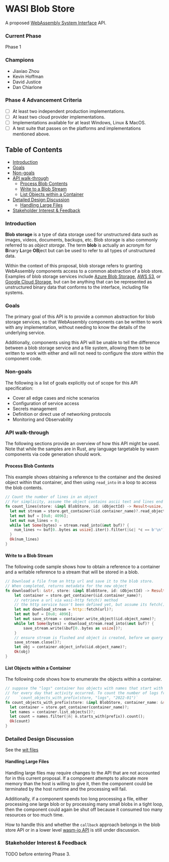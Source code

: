 # WASI Blob Store

A proposed [WebAssembly System Interface](https://github.com/WebAssembly/WASI) API.

### Current Phase

Phase 1

### Champions

- Jiaxiao Zhou
- Kevin Hoffman
- David Justice
- Dan Chiarlone

### Phase 4 Advancement Criteria

* [ ] At least two independent production implementations.
* [ ] At least two cloud provider implementations.
* [ ] Implementations available for at least Windows, Linux & MacOS.
* [ ] A test suite that passes on the platforms and implementations mentioned above.

## Table of Contents

- [Introduction](#introduction)
- [Goals](#goals)
- [Non-goals](#non-goals)
- [API walk-through](#api-walk-through)
  - [Process Blob Contents](#process-blob-contents)
  - [Write to a Blob Stream](#write-to-a-blob-stream)
  - [List Objects within a Container](#list-objects-within-a-container)
- [Detailed Design Discussion](#detailed-design-discussion)
  - [Handling Large Files](#handling-large-files)  
- [Stakeholder Interest & Feedback](#stakeholder-interest--feedback)

### Introduction

**Blob storage** is a type of data storage used for unstructured data such as images, videos, documents, backups, etc. Blob storage is also commonly referred to as _object storage_. The term **blob** is actually an acronym for **B**inary **L**arge **OB**ject but can be used to refer to all types of unstructured data.

Within the context of this proposal, blob storage refers to granting WebAssembly components access to a common abstraction of a blob store. Examples of blob storage services include [Azure Blob Storage](https://azure.microsoft.com/en-us/services/storage/blobs/), [AWS S3](https://aws.amazon.com/s3/), or [Google Cloud Storage](https://cloud.google.com/storage), but can be anything that can be represented as unstructured binary data that conforms to the interface, including file systems.

### Goals

The primary goal of this API is to provide a common abstraction for blob storage services, so that WebAssembly components can be written to work with any implementation, without needing to know the details of the underlying service.

Additionally, components using this API will be unable to tell the difference between a blob storage service and a file system, allowing them to be written to work with either and will not need to configure the store within the component code.

### Non-goals
The following is a list of goals explicitly out of scope for this API specification:

* Cover all edge cases and niche scenarios
* Configuration of service access
* Secrets management
* Definition or direct use of networking protocols
* Monitoring and Observability

### API walk-through

The following sections provide an overview of how this API might be used. Note that while the samples are in Rust, any language targetable by wasm components via code generation should work.

#### Process Blob Contents
This example shows obtaining a reference to the container and the desired object within that container, and then using `read_into` in a loop to access the blob contents.

```rust
// Count the number of lines in an object
// For simplicity, assume the object contains ascii text and lines end in '\n'
fn count_lines(store: &impl BlobStore, id: &ObjectId) -> Result<usize, Error> {
  let mut stream = store.get_container(&id.container_name)?.read_object(&id.object_name)?;
  let mut buf = [0u8; 4096];
  let mut num_lines = 0;
  while let Some(bytes) = stream.read_into(&mut buf)? {
    num_lines += buf[0..bytes as usize].iter().filter(|&c| *c == b'\n').count();
  }
  Ok(num_lines)
}
```

#### Write to a Blob Stream
The following code sample shows how to obtain a reference to a container and a writable reference to a stream that will be stored in a blob.

```rust
// Download a file from an http url and save it to the blob store.
// When completed, returns metadata for the new object
fn download(url: &str, store: &impl BlobStore, id: &ObjectId) -> Result<ObjectMetadata, Error> {
    let container = store.get_container(&id.container_name)?;
    // retrieve a url via wasi-http fetch() method
    // the http service hasn't been defined yet, but assume its fetch() method returns a readable stream.
    let mut download_stream = http::fetch(url)?;
    let mut buf = [0u8; 4096];
    let mut save_stream = container.write_object(&id.object_name)?;
    while let Some(bytes) = download_stream.read_into(&mut buf)? {
        save_stream.write(&buf[0..bytes as usize])?;
    }
    // ensure stream is flushed and object is created, before we query the metadata
    save_stream.close()?;
    let obj = container.object_info(&id.object_name)?;
    Ok(obj)
}
```

#### List Objects within a Container
The following code shows how to enumerate the objects within a container.

```rust
// suppose the "logs" container has objects with names that start with a timestamp, like "2022-01-01-12-00-00.log"
// for every day that activity occurred. To count the number of logs from january 2022, call:
//    `count_objects_with_prefix(store, "logs", "2022-01")`
fn count_objects_with_prefix(store: &impl BlobStore, container_name: &str, prefix: &str) -> Result<usize,Error> {
  let container = store.get_container(container_name)?;
  let names = container.list_objects()?;
  let count = names.filter(|n| n.starts_with(prefix)).count();
  Ok(count)
}
```

### Detailed Design Discussion

See the [wit files](./wit)

#### Handling Large Files

Handling large files may require changes to the API that are not accounted for in this current proposal. If a component attempts to allocate more memory than the host is willing to give it, then the component could be terminated by the host runtime and the processing will fail.

Additionally, if a component spends too long processing a file, either processing one large blob or by processing many small blobs in a tight loop, then the component could again be shut off because it consumed too many resources or too much time.

How to handle this and whether the `callback` approach belongs in the blob store API or in a lower level [wasm-io API](https://github.com/WebAssembly/wasi-io/issues/31) is still under discussion.

### Stakeholder Interest & Feedback

TODO before entering Phase 3.
